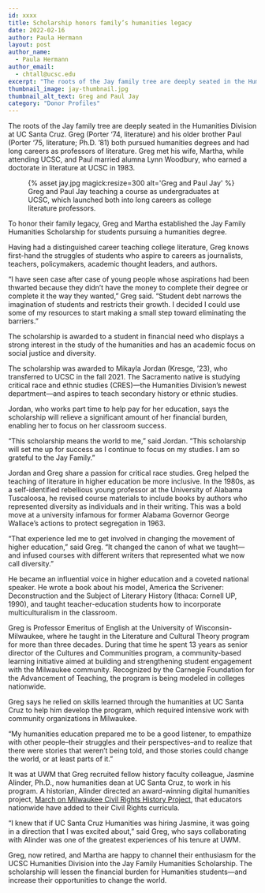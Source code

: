 ```yaml
---
id: xxxx
title: Scholarship honors family’s humanities legacy 
date: 2022-02-16
author: Paula Hermann
layout: post
author_name:
  - Paula Hermann
author_email:
  - chtall@ucsc.edu
excerpt: "The roots of the Jay family tree are deeply seated in the Humanities Division at UC Santa Cruz. These strong ties inspired the family to establish a new scholarship for humanities students focusing on social justice and diversity."
thumbnail_image: jay-thumbnail.jpg
thumbnail_alt_text: Greg and Paul Jay
category: "Donor Profiles"
---
```

  
The roots of the Jay family tree are deeply seated in the Humanities Division at UC Santa Cruz. Greg (Porter ‘74, literature) and his older brother Paul (Porter ‘75, literature; Ph.D. ’81) both pursued humanities degrees and had long careers as professors of literature. Greg met his wife, Martha, while attending UCSC, and Paul married alumna Lynn Woodbury, who earned a doctorate in literature at UCSC in 1983.
<figure class="inline-image right">
{% asset jay.jpg magick:resize=300 alt='Greg and Paul Jay' %}
<figcaption>Greg and Paul Jay teaching a course as undergraduates at UCSC, which launched both into long careers as college literature professors.</figcaption></figure>

To honor their family legacy, Greg and Martha established the Jay Family Humanities Scholarship for students pursuing a humanities degree. 

Having had a distinguished career teaching college literature, Greg knows first-hand the struggles of students who aspire to careers as journalists, teachers, policymakers, academic thought leaders, and authors.

“I have seen case after case of young people whose aspirations had been thwarted because they didn’t have the money to complete their degree or complete it the way they wanted,” Greg said. “Student debt narrows the imagination of students and restricts their growth. I decided I could use some of my resources to start making a small step toward eliminating the barriers.”

The scholarship is awarded to a student in financial need who displays a strong interest in the study of the humanities and has an academic focus on social justice and diversity. 

The scholarship was awarded to Mikayla Jordan (Kresge, ’23), who transferred to UCSC in the fall 2021. The Sacramento native is studying critical race and ethnic studies (CRES)—the Humanities Division’s newest department—and aspires to teach secondary history or ethnic studies. 

Jordan, who works part time to help pay for her education, says the scholarship will relieve a significant amount of her financial burden, enabling her to focus on her classroom success.
 
“This scholarship means the world to me,” said Jordan. “This scholarship will set me up for success as I continue to focus on my studies. I am so grateful to the Jay Family.”

Jordan and Greg share a passion for critical race studies. Greg helped the teaching of literature in higher education be more inclusive. In the 1980s, as a self-identified rebellious young professor at the University of Alabama Tuscaloosa, he revised course materials to include books by authors who represented diversity as individuals and in their writing. This was a bold move at a university infamous for former Alabama Governor George Wallace’s actions to protect segregation in 1963. 

“That experience led me to get involved in changing the movement of higher education,” said Greg. “It changed the canon of what we taught—and infused courses with different writers that represented what we now call diversity.” 

He became an influential voice in higher education and a coveted national speaker. He wrote a book about his model, America the Scrivener: Deconstruction and the Subject of Literary History (Ithaca: Cornell UP, 1990), and taught teacher-education students how to incorporate multiculturalism in the classroom. 

Greg is Professor Emeritus of English at the University of Wisconsin-Milwaukee, where he taught in the Literature and Cultural Theory program for more than three decades. During that time he spent 13 years as senior director of the Cultures and Communities program, a community-based learning initiative aimed at building and strengthening student engagement with the Milwaukee community. Recognized by the Carnegie Foundation for the Advancement of Teaching, the program is being modeled in colleges nationwide.

Greg says he relied on skills learned through the humanities at UC Santa Cruz to help him develop the program, which required intensive work with community organizations in Milwaukee.  

“My humanities education prepared me to be a good listener, to empathize with other people–their struggles and their perspectives–and to realize that there were stories that weren’t being told, and those stories could change the world, or at least parts of it.” 

It was at UWM that Greg recruited fellow history faculty colleague, Jasmine Alinder, Ph.D., now humanities dean at UC Santa Cruz, to work in his program. A historian, Alinder directed an award-winning digital humanities project, [March on Milwaukee Civil Rights History Project](https://uwm.edu/marchonmilwaukee/), that educators nationwide have added to their Civil Rights curricula. 

“I knew that if UC Santa Cruz Humanities was hiring Jasmine, it was going in a direction that I was excited about,” said Greg, who says collaborating with Alinder was one of the greatest experiences of his tenure at UWM. 

Greg, now retired, and Martha are happy to channel their enthusiasm for the UCSC Humanities Division into the Jay Family Humanities Scholarship. The scholarship will lessen the financial burden for Humanities students—and increase their opportunities to change the world.
